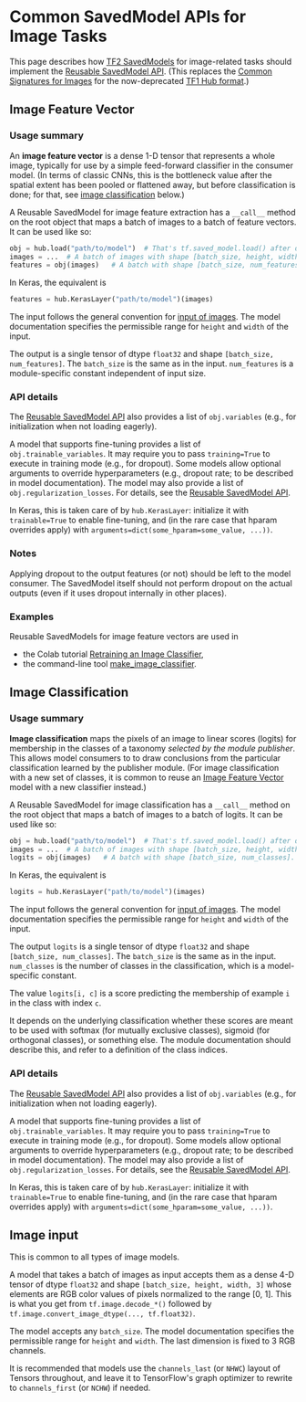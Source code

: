 <!--* freshness: { owner: 'mroff' reviewed: '2021-03-09'  } *-->

# Common SavedModel APIs for Image Tasks

This page describes how [TF2 SavedModels](../tf2_saved_model.md) for
image-related tasks should implement the
[Reusable SavedModel API](../reusable_saved_models.md). (This replaces the
[Common Signatures for Images](../common_signatures/images.md) for the
now-deprecated [TF1 Hub format](../tf1_hub_module).)

<a name="feature-vector"></a>

## Image Feature Vector

### Usage summary

An **image feature vector** is a dense 1-D tensor that represents a whole image,
typically for use by a simple feed-forward classifier in the consumer model. (In
terms of classic CNNs, this is the bottleneck value after the spatial extent has
been pooled or flattened away, but before classification is done; for that, see
[image classification](#classification) below.)

A Reusable SavedModel for image feature extraction has a `__call__` method on
the root object that maps a batch of images to a batch of feature vectors. It
can be used like so:

```python
obj = hub.load("path/to/model")  # That's tf.saved_model.load() after download.
images = ...  # A batch of images with shape [batch_size, height, width, 3].
features = obj(images)   # A batch with shape [batch_size, num_features].
```

In Keras, the equivalent is

```python
features = hub.KerasLayer("path/to/model")(images)
```

The input follows the general convention for [input of images](#input). The
model documentation specifies the permissible range for `height` and `width` of
the input.

The output is a single tensor of dtype `float32` and shape `[batch_size,
num_features]`. The `batch_size` is the same as in the input. `num_features` is
a module-specific constant independent of input size.

### API details

The [Reusable SavedModel API](../reusable_saved_models.md) also provides a list
of `obj.variables` (e.g., for initialization when not loading eagerly).

A model that supports fine-tuning provides a list of `obj.trainable_variables`.
It may require you to pass `training=True` to execute in training mode (e.g.,
for dropout). Some models allow optional arguments to override hyperparameters
(e.g., dropout rate; to be described in model documentation). The model may also
provide a list of `obj.regularization_losses`. For details, see the
[Reusable SavedModel API](../reusable_saved_models.md).

In Keras, this is taken care of by `hub.KerasLayer`: initialize it with
`trainable=True` to enable fine-tuning, and (in the rare case that hparam
overrides apply) with `arguments=dict(some_hparam=some_value, ...))`.

### Notes

Applying dropout to the output features (or not) should be left to the model
consumer. The SavedModel itself should not perform dropout on the actual outputs
(even if it uses dropout internally in other places).

### Examples

Reusable SavedModels for image feature vectors are used in

*   the Colab tutorial
    [Retraining an Image Classifier](https://colab.research.google.com/github/tensorflow/hub/blob/master/examples/colab/tf2_image_retraining.ipynb),
*   the command-line tool
    [make_image_classifier](https://github.com/tensorflow/hub/tree/master/tensorflow_hub/tools/make_image_classifier).

<a name="classification"></a>

## Image Classification

### Usage summary

**Image classification** maps the pixels of an image to linear scores (logits)
for membership in the classes of a taxonomy _selected by the module publisher_.
This allows model consumers to to draw conclusions from the particular
classification learned by the publisher module. (For image classification with
a new set of classes, it is common to reuse an
[Image Feature Vector](#feature-vector) model with a new classifier instead.)

A Reusable SavedModel for image classification has a `__call__` method on the
root object that maps a batch of images to a batch of logits. It can be used
like so:

```python
obj = hub.load("path/to/model")  # That's tf.saved_model.load() after download.
images = ...  # A batch of images with shape [batch_size, height, width, 3].
logits = obj(images)   # A batch with shape [batch_size, num_classes].
```

In Keras, the equivalent is

```python
logits = hub.KerasLayer("path/to/model")(images)
```

The input follows the general convention for [input of images](#input). The
model documentation specifies the permissible range for `height` and `width` of
the input.

The output `logits` is a single tensor of dtype `float32` and shape
`[batch_size, num_classes]`. The `batch_size` is the same as in the input.
`num_classes` is the number of classes in the classification, which is a
model-specific constant.

The value `logits[i, c]` is a score predicting the membership of example `i` in
the class with index `c`.

It depends on the underlying classification whether these scores are meant to be
used with softmax (for mutually exclusive classes), sigmoid (for orthogonal
classes), or something else. The module documentation should describe this, and
refer to a definition of the class indices.

### API details

The [Reusable SavedModel API](../reusable_saved_models.md) also provides a list
of `obj.variables` (e.g., for initialization when not loading eagerly).

A model that supports fine-tuning provides a list of `obj.trainable_variables`.
It may require you to pass `training=True` to execute in training mode (e.g.,
for dropout). Some models allow optional arguments to override hyperparameters
(e.g., dropout rate; to be described in model documentation). The model may also
provide a list of `obj.regularization_losses`. For details, see the
[Reusable SavedModel API](../reusable_saved_models.md).

In Keras, this is taken care of by `hub.KerasLayer`: initialize it with
`trainable=True` to enable fine-tuning, and (in the rare case that hparam
overrides apply) with `arguments=dict(some_hparam=some_value, ...))`.

<a name="input"></a>

## Image input

This is common to all types of image models.

A model that takes a batch of images as input accepts them as a dense 4-D tensor
of dtype `float32` and shape `[batch_size, height, width, 3]` whose elements are
RGB color values of pixels normalized to the range [0, 1]. This is what you get
from `tf.image.decode_*()` followed by `tf.image.convert_image_dtype(...,
tf.float32)`.

The model accepts any `batch_size`. The model documentation specifies the
permissible range for `height` and `width`. The last dimension is fixed to 3 RGB
channels.

It is recommended that models use the `channels_last` (or `NHWC`) layout of
Tensors throughout, and leave it to TensorFlow's graph optimizer to rewrite to
`channels_first` (or `NCHW`) if needed.
